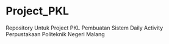 # Project_PKL
Repository Untuk Project PKL Pembuatan Sistem Daily Activity Perpustakaan Politeknik Negeri Malang
